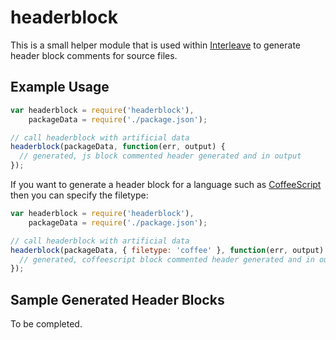 # headerblock

This is a small helper module that is used within [Interleave](https://github.com/buildjs/interleave) to generate header block comments for source files.

## Example Usage

```js
var headerblock = require('headerblock'),
    packageData = require('./package.json');

// call headerblock with artificial data
headerblock(packageData, function(err, output) {
  // generated, js block commented header generated and in output
});
```

If you want to generate a header block for a language such as [CoffeeScript](https://coffee-script.org) then you can specify the filetype:

```js
var headerblock = require('headerblock'),
    packageData = require('./package.json');

// call headerblock with artificial data
headerblock(packageData, { filetype: 'coffee' }, function(err, output) {
  // generated, coffeescript block commented header generated and in output
});
```

## Sample Generated Header Blocks

To be completed.